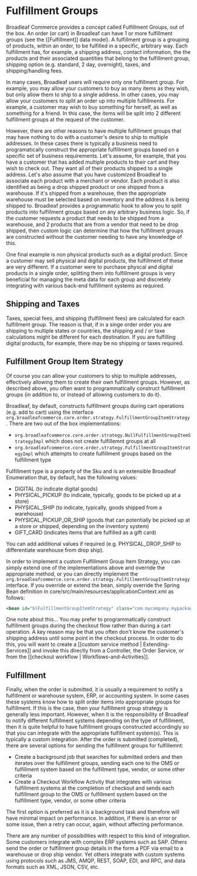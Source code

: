 # Fulfillment Groups

Broadleaf Commerce provides a concept called Fulfillment Groups, out of the box. An order (or cart) in Broadleaf can have 1 or more fulfillment groups (see the [[Fulfillment]] data model).  A fulfillment group is a grouping of products, within an order, to be fulfilled in a specific, arbitrary way.  Each fulfillment has, for example, a shipping address, contact information, the the products and their associated quantities that belong to the fulfillment group, shipping option (e.g. standard, 2 day, overnight), taxes, and shipping/handling fees.

In many cases, Broadleaf users will require only one fulfillment group.  For example, you may allow your customers to buy as many items as they wish, but only allow them to ship to a single address.  In other cases, you may allow your customers to split an order up into multiple fulfillments.  For example, a customer may wish to buy something for herself, as well as something for a friend.  In this case, the items will be split into 2 different fulfillment groups at the request of the customer.

However, there are other reasons to have multiple fulfillment groups that may have nothing to do with a customer's desire to ship to multiple addresses.  In these cases there is typically a business need to programatically construct the appropriate fulfillment groups based on a specific set of business requirements.  Let's assume, for example, that you have a customer that has added multiple products to their cart and they wish to check out.  They want all of their products shipped to a single address.  Let's also assume that you have customized Broadleaf to associate each product with a merchant or vendor.  Each product is also identified as being a drop shipped product or one shipped from a warehouse.  If it's shipped from a warehouse, then the appropriate warehouse must be selected based on inventory and the address it is being shipped to.  Broadleaf provides a programmatic hook to allow you to split products into fulfillment groups based on any arbitrary business logic.  So, if the customer requests a product that needs to be shipped from a warehouse, and 2 products that are from a vendor that need to be drop shipped, then custom logic can determine that how the fulfillment groups are constructed without the customer needing to have any knowledge of this.

One final example is non physical products such as a digital product.  Since a customer may sell physical and digital products, the fulfillment of these are very different.  If a customer were to purchase physcal and digital products in a single order, splitting them into fulfillment groups is very beneficial for managing the meta data for each group and discretely integrating with various back-end fulfillment systems as required.


## Shipping and Taxes

Taxes, special fees, and shipping (fulfillment fees) are calculated for each fulfillment group.  The reason is that, if in a singe order order you are shipping to multiple states or countries, the shipping and / or taxe calculations might be different for each destination.  If you are fulfilling digital products, for example, there may be no shipping or taxes required.

## Fulfillment Group Item Strategy

Of course you can allow your customers to ship to multiple addresses, effectively allowing them to create their own fulfillment groups.  However, as described above, you often want to programmatically construct fulfillment groups (in addition to, or instead of allowing customers to do it).

Broadleaf, by default, constructs fulfillment groups during cart operations (e.g. add to cart) using the interface ```org.broadleafcommerce.core.order.strategy.FulfillmentGroupItemStrategy```.  There are two out of the box implementations:

- ```org.broadleafcommerce.core.order.strategy.NullFulfillmentGroupItemStrategyImpl``` which does not create fulfillemnt groups at all
- ```org.broadleafcommerce.core.order.strategy.FulfillmentGroupItemStrategyImpl``` which attempts to create fulfillment groups based on the fulfillment type

Fulfillment type is a property of the Sku and is an extensible Broadleaf Enumeration that, by default, has the following values:

- DIGITAL (to indicate digital goods)
- PHYSICAL\_PICKUP (to indicate, typically, goods to be picked up at a store)
- PHYSICAL\_SHIP (to indicate, typically, goods shipped from a warehouse)
- PHYSICAL\_PICKUP\_OR\_SHIP (goods that can potentially be picked up at a store or shipped, depending on the inventory system)
- GIFT\_CARD (indicates items that are fulfilled as a gift card)

You can add additional values if required (e.g. PHYSICAL\_DROP\_SHIP to differentiate warehouse from drop ship).

In order to implement a custom Fulfillment Group Item Strategy, you can simply extend one of the implementations above and override the appropriate method, or you can directly implement the ```org.broadleafcommerce.core.order.strategy.FulfillmentGroupItemStrategy``` interface.  If you override or extend the bean, simply override the Spring Bean definition in core/src/main/resources/applicationContext.xml as follows:

```xml
<bean id="blFulfillmentGroupItemStrategy" class="com.mycompany.mypackage.MyFulfillmentGroupItemStrategy"/>
```

One note about this... You may prefer to programmatically construct fulfillment groups during the checkout flow rather than during a cart operation.  A key reason may be that you often don't know the customer's shipping address until some point in the checkout process.  In order to do this, you will want to create a [[custom service method | Extending-Services]] and invoke this directly from a Controller, the Order Service, or from the [[checkout workflow | Workflows-and-Activities]].


## Fulfillment

Finally, when the order is submitted, it is usually a requirement to notify a fulfillment or warehouse system, ERP, or accounting system.  In some cases these systems know how to split order items into appropriate groups for fulfillment.  If this is the case, then your fulfillment group strategy is generally less important.  However, when it is the responsibility of Broadleaf to notify different fulfillment systems depending on the type of fulfillment, then it is quite helpful to have fulfillment groups constructed accordingly so that you can integrate with the appropriate fulfillment system(s). This is typically a custom integration.  After the order is submitted (completed), there are several options for sending the fulfillment groups for fulfillemnt:

- Create a background job that searches for submitted orders and then iterates over the fulfillment groups, sending each one to the OMS or fulfillment system based on the fulfillment type, vendor, or some other criteria
- Create a Checkout Workflow Activity that integrates with various fulfillment systems at the completion of checkout and sends each fulfillment group to the OMS or fulfillment system based on the fulfillment type, vendor, or some other criteria

The first option is preferred as it is a background task and therefore will have minimal impact on performance.  In addition, if there is an error or some issue, then a retry can occur, again, without affecting performance.

There are any number of possibilities with respect to this kind of integration.  Some customers integrate with complex ERP systems such as SAP.  Others send the order or fulfillment group details in the form a PDF via email to a warehouse or drop ship vendor.  Yet others integrate with custom systems using protocols such as JMS, AMQP, REST, SOAP, EDI, and RPC, and data formats such as XML, JSON, CSV, etc.


